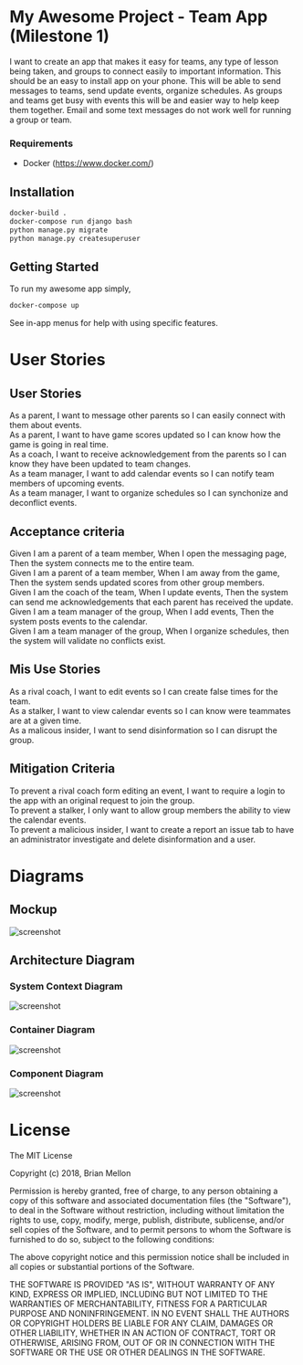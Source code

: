 # My Awesome Project - Team App (Milestone 1)
I want to create an app that makes it easy for teams, any type of lesson being taken, and groups to connect easily to important information.  This should be an easy to install app on your phone.  This will be able to send messages to teams, send update events, organize schedules.  As groups and teams get busy with events this will be and easier way to help keep them together.  Email and some text messages do not work well for running a group or team.

### Requirements
* Docker (https://www.docker.com/)

## Installation
```bash
docker-build .
docker-compose run django bash
python manage.py migrate
python manage.py createsuperuser
```

## Getting Started
To run my awesome app simply,
```bash
docker-compose up
```
See in-app menus for help with using specific features.


# User Stories
## User Stories
As a parent, I want to message other parents so I can easily connect with them about events.<br/>
As a parent, I want to have game scores updated so I can know how the game is going in real time.<br/>
As a coach, I want to receive acknowledgement from the parents so I can know they have been updated to team changes.<br/>
As a team manager, I want to add calendar events so I can notify team members of upcoming events.<br/>
As a team manager, I want to organize schedules so I can synchonize and deconflict events.<br/>

## Acceptance criteria
Given I am a parent of a team member, When I open the messaging page, Then the system connects me to the entire team.<br/>
Given I am a parent of a team member, When I am away from the game, Then the system sends updated scores from other group members.<br/>
Given I am the coach of the team, When I update events, Then the system can send me acknowledgements that each parent has received the update.<br/>
Given I am a team manager of the group, When I add events, Then the system posts events to the calendar.<br/>
Given I am a team manager of the group, When I organize schedules, then the system will validate no conflicts exist.<br/>

## Mis Use Stories
As a rival coach, I want to edit events so I can create false times for the team.<br/>
As a stalker, I want to view calendar events so I can know were teammates are at a given time.<br/>
As a malicous insider, I want to send disinformation so I can disrupt the group.<br/>

## Mitigation Criteria
To prevent a rival coach form editing an event, I want to require a login to the app with an original request to join the group.<br/>
To prevent a stalker, I only want to allow group members the ability to view the calendar events.<br/>
To prevent a malicious insider, I want to create a report an issue tab to have an administrator investigate and delete disinformation and a user.<br/>

# Diagrams

## Mockup
![screenshot](https://github.com/mellonb/doggo-webservice/blob/master/iPhoneUIPics.png)

## Architecture Diagram

### System Context Diagram
![screenshot](https://github.com/mellonb/doggo-webservice/blob/master/Screen%20Shot%202018-10-31%20at%208.55.06%20PM.png)
### Container Diagram
![screenshot](https://github.com/mellonb/doggo-webservice/blob/master/Screen%20Shot%202018-10-30%20at%209.04.40%20PM.png)
### Component Diagram
![screenshot](https://github.com/mellonb/doggo-webservice/blob/master/Screen%20Shot%202018-10-31%20at%209.06.41%20PM.png)


# License

The MIT License

Copyright (c) 2018, Brian Mellon

Permission is hereby granted, free of charge, to any person obtaining a copy
of this software and associated documentation files (the "Software"), to deal
in the Software without restriction, including without limitation the rights
to use, copy, modify, merge, publish, distribute, sublicense, and/or sell
copies of the Software, and to permit persons to whom the Software is
furnished to do so, subject to the following conditions:

The above copyright notice and this permission notice shall be included in all
copies or substantial portions of the Software.

THE SOFTWARE IS PROVIDED "AS IS", WITHOUT WARRANTY OF ANY KIND, EXPRESS OR
IMPLIED, INCLUDING BUT NOT LIMITED TO THE WARRANTIES OF MERCHANTABILITY,
FITNESS FOR A PARTICULAR PURPOSE AND NONINFRINGEMENT. IN NO EVENT SHALL THE
AUTHORS OR COPYRIGHT HOLDERS BE LIABLE FOR ANY CLAIM, DAMAGES OR OTHER
LIABILITY, WHETHER IN AN ACTION OF CONTRACT, TORT OR OTHERWISE, ARISING FROM,
OUT OF OR IN CONNECTION WITH THE SOFTWARE OR THE USE OR OTHER DEALINGS IN THE
SOFTWARE.
